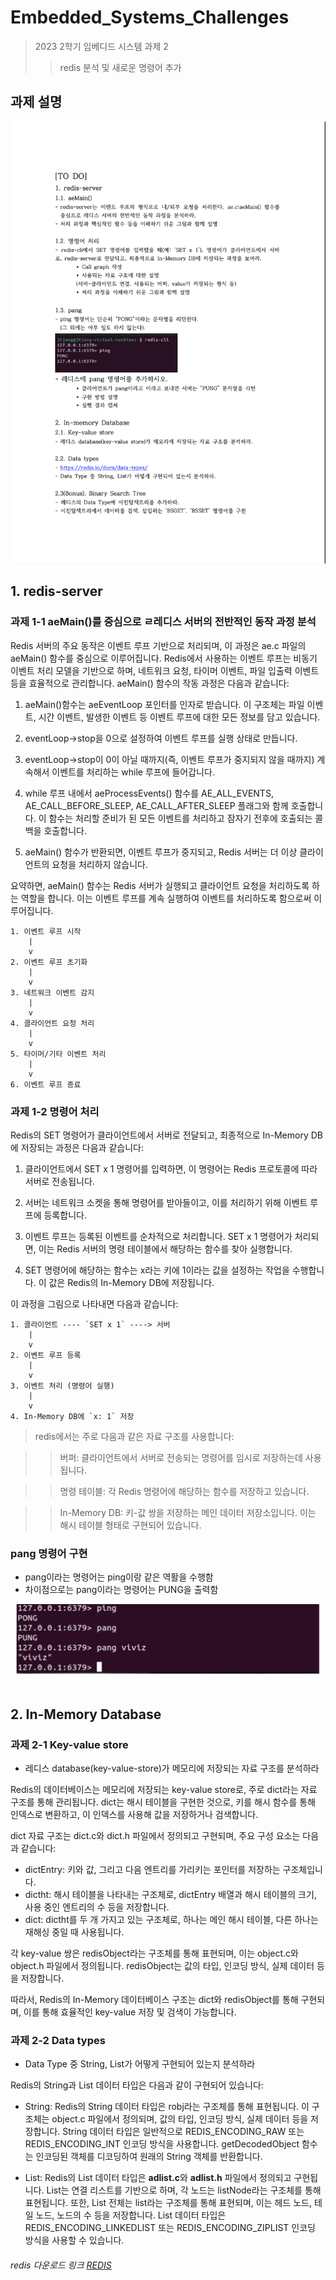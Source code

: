 # Embedded_Systems_Challenges

> 2023 2학기 임베디드 시스템 과제 2
>
> > redis 분석 및 새로운 명령어 추가

## 과제 설명

![challenges](/image.png)

## 1. redis-server

### 과제 1-1 aeMain()를 중심으로 ㄹ레디스 서버의 전반적인 동작 과정 분석

Redis 서버의 주요 동작은 이벤트 루프 기반으로 처리되며, 이 과정은 ae.c 파일의 aeMain() 함수를 중심으로 이루어집니다.
Redis에서 사용하는 이벤트 루프는 비동기 이벤트 처리 모델을 기반으로 하며, 네트워크 요청, 타이머 이벤트, 파일 입출력 이벤트 등을 효율적으로 관리합니다. aeMain() 함수의 작동 과정은 다음과 같습니다:

1. aeMain()함수는 aeEventLoop 포인터를 인자로 받습니다. 이 구조체는 파일 이벤트, 시간 이벤트, 발생한 이벤트 등 이벤트 루프에 대한 모든 정보를 담고 있습니다.

2. eventLoop->stop을 0으로 설정하여 이벤트 루프를 실행 상태로 만듭니다.

3. eventLoop->stop이 0이 아닐 때까지(즉, 이벤트 루프가 중지되지 않을 때까지) 계속해서 이벤트를 처리하는 while 루프에 들어갑니다.

4. while 루프 내에서 aeProcessEvents() 함수를 AE_ALL_EVENTS, AE_CALL_BEFORE_SLEEP, AE_CALL_AFTER_SLEEP 플래그와 함께 호출합니다. 이 함수는 처리할 준비가 된 모든 이벤트를 처리하고 잠자기 전후에 호출되는 콜백을 호출합니다.

5. aeMain() 함수가 반환되면, 이벤트 루프가 중지되고, Redis 서버는 더 이상 클라이언트의 요청을 처리하지 않습니다.

요약하면, aeMain() 함수는 Redis 서버가 실행되고 클라이언트 요청을 처리하도록 하는 역할을 합니다. 이는 이벤트 루프를 계속 실행하여 이벤트를 처리하도록 함으로써 이루어집니다.

```
1. 이벤트 루프 시작
    |
    v
2. 이벤트 루프 초기화
    |
    v
3. 네트워크 이벤트 감지
    |
    v
4. 클라이언트 요청 처리
    |
    v
5. 타이머/기타 이벤트 처리
    |
    v
6. 이벤트 루프 종료

```

### 과제 1-2 명령어 처리

Redis의 SET 명령어가 클라이언트에서 서버로 전달되고, 최종적으로 In-Memory DB에 저장되는 과정은 다음과 같습니다:

1. 클라이언트에서 SET x 1 명령어를 입력하면, 이 명령어는 Redis 프로토콜에 따라 서버로 전송됩니다.

2. 서버는 네트워크 소켓을 통해 명령어를 받아들이고, 이를 처리하기 위해 이벤트 루프에 등록합니다.

3. 이벤트 루프는 등록된 이벤트를 순차적으로 처리합니다. SET x 1 명령어가 처리되면, 이는 Redis 서버의 명령 테이블에서 해당하는 함수를 찾아 실행합니다.

4. SET 명령어에 해당하는 함수는 x라는 키에 1이라는 값을 설정하는 작업을 수행합니다. 이 값은 Redis의 In-Memory DB에 저장됩니다.

이 과정을 그림으로 나타내면 다음과 같습니다:

```
1. 클라이언트 ---- `SET x 1` ----> 서버
    |
    v
2. 이벤트 루프 등록
    |
    v
3. 이벤트 처리 (명령어 실행)
    |
    v
4. In-Memory DB에 `x: 1` 저장
```

> redis에서는 주로 다음과 같은 자료 구조를 사용합니다:

> > 버퍼: 클라이언트에서 서버로 전송되는 명령어를 임시로 저장하는데 사용됩니다.

> > 명령 테이블: 각 Redis 명령어에 해당하는 함수를 저장하고 있습니다.

> > In-Memory DB: 키-값 쌍을 저장하는 메인 데이터 저장소입니다. 이는 해시 테이블 형태로 구현되어 있습니다.

### pang 명령어 구현

- pang이라는 명령어는 ping이랑 같은 역활을 수행함
- 차이점으로는 pang이라는 명령어는 PUNG을 출력함

![pangCommand](/pang_command.png)

## 2. In-Memory Database

### 과제 2-1 Key-value store

- 레디스 database(key-value-store)가 메모리에 저장되는 자료 구조를 분석하라

Redis의 데이터베이스는 메모리에 저장되는 key-value store로, 주로 dict라는 자료 구조를 통해 관리됩니다. dict는 해시 테이블을 구현한 것으로, 키를 해시 함수를 통해 인덱스로 변환하고, 이 인덱스를 사용해 값을 저장하거나 검색합니다.

dict 자료 구조는 dict.c와 dict.h 파일에서 정의되고 구현되며, 주요 구성 요소는 다음과 같습니다:

- dictEntry: 키와 값, 그리고 다음 엔트리를 가리키는 포인터를 저장하는 구조체입니다.
- dictht: 해시 테이블을 나타내는 구조체로, dictEntry 배열과 해시 테이블의 크기, 사용 중인 엔트리의 수 등을 저장합니다.
- dict: dictht를 두 개 가지고 있는 구조체로, 하나는 메인 해시 테이블, 다른 하나는 재해싱 중일 때 사용됩니다.

각 key-value 쌍은 redisObject라는 구조체를 통해 표현되며, 이는 object.c와 object.h 파일에서 정의됩니다. redisObject는 값의 타입, 인코딩 방식, 실제 데이터 등을 저장합니다.

따라서, Redis의 In-Memory 데이터베이스 구조는 dict와 redisObject를 통해 구현되며, 이를 통해 효율적인 key-value 저장 및 검색이 가능합니다.

### 과제 2-2 Data types

- Data Type 중 String, List가 어떻게 구현되어 있는지 분석하라

Redis의 String과 List 데이터 타입은 다음과 같이 구현되어 있습니다:

- String: Redis의 String 데이터 타입은 robj라는 구조체를 통해 표현됩니다. 이 구조체는 object.c 파일에서 정의되며, 값의 타입, 인코딩 방식, 실제 데이터 등을 저장합니다. String 데이터 타입은 일반적으로 REDIS_ENCODING_RAW 또는 REDIS_ENCODING_INT 인코딩 방식을 사용합니다. getDecodedObject 함수는 인코딩된 객체를 디코딩하여 원래의 String 객체를 반환합니다.

- List: Redis의 List 데이터 타입은 **adlist.c**와 **adlist.h** 파일에서 정의되고 구현됩니다. List는 연결 리스트를 기반으로 하며, 각 노드는 listNode라는 구조체를 통해 표현됩니다. 또한, List 전체는 list라는 구조체를 통해 표현되며, 이는 헤드 노드, 테일 노드, 노드의 수 등을 저장합니다. List 데이터 타입은 REDIS_ENCODING_LINKEDLIST 또는 REDIS_ENCODING_ZIPLIST 인코딩 방식을 사용할 수 있습니다.

###### redis 다운로드 링크 [REDIS](https://redis.io/download/)
